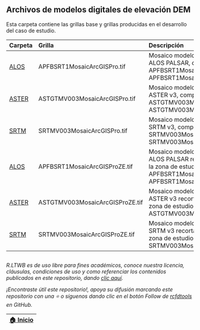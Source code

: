 ## Archivos de modelos digitales de elevación DEM

Esta carpeta contiene las grillas base y grillas producidas en el desarrollo del caso de estudio.

| Carpeta                                                            | Grilla                           | Descripción                                                                                                                                                                                     | Actividad                                                                      |
|:-------------------------------------------------------------------|:---------------------------------|:------------------------------------------------------------------------------------------------------------------------------------------------------------------------------------------------|:-------------------------------------------------------------------------------|
| [ALOS](https://github.com/rcfdtools/R.LTWB/tree/main/.dem/ALOS)    | APFBSRT1MosaicArcGISPro.tif      | Mosaico modelo digital de elevación ALOS PALSAR, comprimido como APFBSRT1MosaicArcGISPro.part1.rar... APFBSRT1MosaicArcGISPro.part5.rar                                                         | [DEMAlos](https://github.com/rcfdtools/R.LTWB/tree/main/Section02/DEMAlos)     |
| [ASTER](https://github.com/rcfdtools/R.LTWB/tree/main/.dem/ASTER)  | ASTGTMV003MosaicArcGISPro.tif    | Mosaico modelo digital de elevación ASTER v3, comprimido como ASTGTMV003MosaicArcGISPro.part1.rar, ASTGTMV003Mosaic.part2.rar                                                                   | [DEMAster](https://github.com/rcfdtools/R.LTWB/tree/main/Section02/DEMAster)   |
| [SRTM](https://github.com/rcfdtools/R.LTWB/tree/main/.dem/SRTM)    | SRTMV003MosaicArcGISPro.tif      | Mosaico modelo digital de elevación SRTM v3, comprimido como SRTMV003MosaicArcGISPro.part1.rar, SRTMV003MosaicArcGISPro.part2.rar                                                               | [DEMSrtm](https://github.com/rcfdtools/R.LTWB/tree/main/Section02/DEMSrtm)     |
| [ALOS](https://github.com/rcfdtools/R.LTWB/tree/main/.dem/ALOS)    | APFBSRT1MosaicArcGISProZE.tif    | Mosaico modelo digital de elevación ALOS PALSAR recortado hasta el límite de la zona de estudio, comprimido como APFBSRT1MosaicArcGISProZE.part1.rar... APFBSRT1MosaicArcGISProZE.part3.rar     | [AgreeDEM](https://github.com/rcfdtools/R.LTWB/tree/main/Section02/AgreeDEM)   |
| [ASTER](https://github.com/rcfdtools/R.LTWB/tree/main/.dem/ASTER)  | ASTGTMV003MosaicArcGISProZE.tif  | Mosaico modelo digital de elevación ASTER v3 recortado hasta el límite de la zona de estudio, comprimido como ASTGTMV003MosaicArcGISProZE.rar                                                   | [AgreeDEM](https://github.com/rcfdtools/R.LTWB/tree/main/Section02/AgreeDEM)   |
| [SRTM](https://github.com/rcfdtools/R.LTWB/tree/main/.dem/SRTM)    | SRTMV003MosaicArcGISProZE.tif    | Mosaico modelo digital de elevación SRTM v3 recortado hasta el límite de la zona de estudio, comprimido como SRTMV003MosaicArcGISProZE.rar                                                      | [AgreeDEM](https://github.com/rcfdtools/R.LTWB/tree/main/Section02/AgreeDEM)   |


##

_R.LTWB es de uso libre para fines académicos, conoce nuestra licencia, cláusulas, condiciones de uso y como referenciar los contenidos publicados en este repositorio, dando [clic aquí](https://github.com/rcfdtools/R.LTWB/wiki/License)._

_¡Encontraste útil este repositorio!, apoya su difusión marcando este repositorio con una ⭐ o síguenos dando clic en el botón Follow de [rcfdtools](https://github.com/rcfdtools) en GitHub._

| [:house: Inicio](https://github.com/rcfdtools/R.LTWB) |
|-------------------------------------------------------|